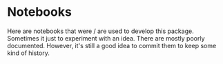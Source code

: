 # Notebooks

Here are notebooks that were / are used to develop this package.
Sometimes it just to experiment with an idea.
There are mostly poorly documented.
However, it's still a good idea to commit them to keep some kind of history.